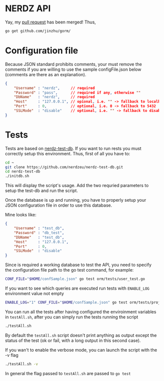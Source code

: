 NERDZ API
=========

Yay, my  [pull request](https://github.com/jinzhu/gorm/pull/85) has been merged! Thus,

```sh
go get github.com/jinzhu/gorm/
```

Configuration file
=================
Because JSON standard prohibits comments, your must remove the comments if you are willing to use the sample configFile.json below (comments are there as an explanation).

```JSON
{
    "Username" : "nerdz",     // required
    "Password" : "pass",      // required if any, otherwise ""
    "DbName"   : "nerdz",     // required
    "Host"     : "127.0.0.1", // opional, i.e. "" -> fallback to localhost
    "Port"     : 0,           // optional, i.e. 0 -> fallback to 5432
    "SSLMode"  : "disable"    // optional, i.e. "" -> fallback to disable
}
```

Tests
=====

Tests are based on [nerdz-test-db](https://github.com/nerdzeu/nerdz-test-db). If you want to run rests you must correctly setup this environment.
Thus, first of all you have to:
```sh
cd ~
git clone https://github.com/nerdzeu/nerdz-test-db.git
cd nerdz-test-db
./initdb.sh
```
This will display the script's usage. Add the two requried parameters to setup the test-db and run the script.

Once the database is up and running, you have to properly setup your JSON configuration file in order to use this database.

Mine looks like:
```json
{
    "Username" : "test_db",
    "Password" : "db_test",
    "DbName"   : "test_db",
    "Host"     : "127.0.0.1",
    "Port"     : 0,
    "SSLMode"  : "disable"
}
```

Since is required a working database to test the API, you need to specify the configuration file path to the go test command, for example:

```sh
CONF_FILE="$HOME/confSample.json" go test orm/tests/user_test.go
```

If you want to see which queries are executed run tests with `ENABLE_LOG` environment value not empty

```sh
ENABLE_LOG="1" CONF_FILE="$HOME/confSample.json" go test orm/tests/project_test.go -v |less
```

You can run all the tests after having configured the enviroinment variables in `testAll.sh`, after you can simply run the tests running the script
```sh
./testAll.sh
```
By default the `testAll.sh` script doesn't print anything as output except the status of the test (ok or fail, with a long output in this second case).

If you wan't to enable the verbose mode, you can launch the script with the -v flag
```sh
./testAll.sh -v
```
In general the flag passed to `testAll.sh` are passed to `go test`
